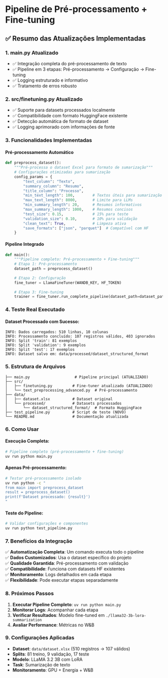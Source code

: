 # Pipeline de Pré-processamento + Fine-tuning

## ✅ Resumo das Atualizações Implementadas

### 1. **main.py Atualizado**
- ✅ Integração completa do pré-processamento de texto
- ✅ Pipeline em 3 etapas: Pré-processamento → Configuração → Fine-tuning
- ✅ Logging estruturado e informativo
- ✅ Tratamento de erros robusto

### 2. **src/finetuning.py Atualizado**
- ✅ Suporte para datasets processados localmente
- ✅ Compatibilidade com formato HuggingFace existente
- ✅ Detecção automática de formato de dataset
- ✅ Logging aprimorado com informações de fonte

### 3. **Funcionalidades Implementadas**

#### **Pré-processamento Automático**
```python
def preprocess_dataset():
    """Pré-processa o dataset Excel para formato de sumarização"""
    # Configurações otimizadas para sumarização
    config_params = {
        "text_column": "Texto",
        "summary_column": "Resumo", 
        "title_column": "Processo",
        "min_text_length": 100,        # Textos úteis para sumarização
        "max_text_length": 8000,       # Limite para LLMs
        "min_summary_length": 20,      # Resumos informativos
        "max_summary_length": 1000,    # Resumos concisos
        "test_size": 0.15,             # 15% para teste
        "validation_size": 0.10,       # 10% para validação
        "clean_text": True,            # Limpeza ativa
        "save_formats": ["json", "parquet"]  # Compatível com HF
    }
```

#### **Pipeline Integrado**
```python
def main():
    """Pipeline completo: Pré-processamento + Fine-tuning"""
    # Etapa 1: Pré-processamento
    dataset_path = preprocess_dataset()
    
    # Etapa 2: Configuração
    fine_tuner = LlamaFineTuner(WANDB_KEY, HF_TOKEN)
    
    # Etapa 3: Fine-tuning
    trainer = fine_tuner.run_complete_pipeline(dataset_path=dataset_path)
```

### 4. **Teste Real Executado**

#### **Dataset Processado com Sucesso:**
```
INFO: Dados carregados: 510 linhas, 10 colunas
INFO: Processamento concluído: 107 registros válidos, 403 ignorados
INFO: Split 'train': 81 exemplos
INFO: Split 'validation': 9 exemplos  
INFO: Split 'test': 17 exemplos
INFO: Dataset salvo em: data/processed/dataset_structured_format
```

### 5. **Estrutura de Arquivos**

```
├── main.py                    # Pipeline principal (ATUALIZADO)
├── src/
│   ├── finetuning.py         # Fine-tuner atualizado (ATUALIZADO)
│   └── text_preprocessing_advanced.py  # Pré-processamento
├── data/
│   ├── dataset.xlsx          # Dataset original
│   └── processed/            # Datasets processados
│       └── dataset_structured_format/  # Formato HuggingFace
├── test_pipeline.py          # Script de teste (NOVO)
└── README.md                 # Documentação atualizada
```

### 6. **Como Usar**

#### **Execução Completa:**
```bash
# Pipeline completo (pré-processamento + fine-tuning)
uv run python main.py
```

#### **Apenas Pré-processamento:**
```bash
# Testar pré-processamento isolado
uv run python -c "
from main import preprocess_dataset
result = preprocess_dataset()
print(f'Dataset processado: {result}')
"
```

#### **Teste do Pipeline:**
```bash
# Validar configurações e componentes
uv run python test_pipeline.py
```

### 7. **Benefícios da Integração**

✅ **Automatização Completa**: Um comando executa todo o pipeline  
✅ **Dados Customizados**: Usa o dataset específico do projeto  
✅ **Qualidade Garantida**: Pré-processamento com validação  
✅ **Compatibilidade**: Funciona com datasets HF existentes  
✅ **Monitoramento**: Logs detalhados em cada etapa  
✅ **Flexibilidade**: Pode executar etapas separadamente  

### 8. **Próximos Passos**

1. **Executar Pipeline Completo**: `uv run python main.py`
2. **Monitorar Logs**: Acompanhar cada etapa
3. **Verificar Resultados**: Modelo fine-tuned em `./llama32-3b-lora-summarization`
4. **Avaliar Performance**: Métricas no W&B

### 9. **Configurações Aplicadas**

- **Dataset**: `data/dataset.xlsx` (510 registros → 107 válidos)
- **Splits**: 81 treino, 9 validação, 17 teste
- **Modelo**: LLaMA 3.2 3B com LoRA
- **Task**: Sumarização de texto
- **Monitoramento**: GPU + Energia + W&B
